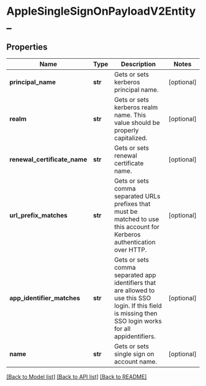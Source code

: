 # AppleSingleSignOnPayloadV2Entity_

## Properties
Name | Type | Description | Notes
------------ | ------------- | ------------- | -------------
**principal_name** | **str** | Gets or sets kerberos principal name. | [optional] 
**realm** | **str** | Gets or sets kerberos realm name. This value should be properly capitalized. | [optional] 
**renewal_certificate_name** | **str** | Gets or sets renewal certificate name. | [optional] 
**url_prefix_matches** | **str** | Gets or sets comma separated URLs prefixes that must be matched to use this account for Kerberos authentication over HTTP. | [optional] 
**app_identifier_matches** | **str** | Gets or sets comma separated app identifiers that are allowed to use this SSO login. If this field is missing then SSO login works for all appidentifiers. | [optional] 
**name** | **str** | Gets or sets single sign on account name. | [optional] 

[[Back to Model list]](../README.md#documentation-for-models) [[Back to API list]](../README.md#documentation-for-api-endpoints) [[Back to README]](../README.md)


